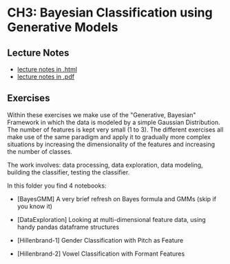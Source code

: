 # CH3: Bayesian Classification using Generative Models

## Lecture Notes
- [lecture notes in .html](https://homes.esat.kuleuven.be/~spchlab/H02A6/lectures/ch3_html/index.html)
- [lecture notes in .pdf](https://homes.esat.kuleuven.be/~spchlab/H02A6/lectures/ch3.pdf)



## Exercises

Within these exercises we make use of the "Generative, Bayesian" Framework in which the data is modeled  by a simple Gaussian  Distribution. 
The number of features is kept very small (1 to 3).
The different exercises all make use of the same paradigm and apply it to gradually more complex situations by increasing the dimensionality of the features and increasing the number of classes.

The work involves: data processing, data exploration, data modeling, building the classifier, testing the classifier.





In this folder you find 4 notebooks:
- [BayesGMM]        A very brief refresh on Bayes formula and GMMs (skip if you know it)

- [DataExploration] Looking at multi-dimensional feature data, using handy pandas dataframe structures

- [Hillenbrand-1]   Gender Classification with Pitch as Feature

- [Hillenbrand-2]   Vowel Classification with Formant Features

